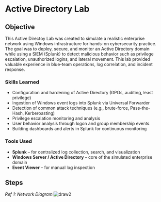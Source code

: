 # Active Directory Lab

## Objective

This Active Directoy Lab was created to simulate a realistic enterprise network using Windows infrastructure for hands-on cybersecurity practice. The goal was to deploy, secure, and monitor an Active Directory domain while using a SIEM (Splunk) to detect malicious behavior such as privilege escalation, unauthorized logins, and lateral movement. This lab provided valuable experience in blue-team operations, log correlation, and incident response.

### Skills Learned

- Configuration and hardening of Active Directory (GPOs, auditing, least privilege)
- Ingestion of Windows event logs into Splunk via Universal Forwarder
- Detection of common attack techniques (e.g., brute-force, Pass-the-Hash, Kerberoasting)
- Privilege escalation monitoring and analysis
- User behavior analysis through logon and group membership events
- Building dashboards and alerts in Splunk for continuous monitoring

### Tools Used

- **Splunk** – for centralized log collection, search, and visualization  
- **Windows Server / Active Directory** – core of the simulated enterprise domain  
- **Event Viewer** – for manual log inspection
  
## Steps

*Ref 1: Network Diagram*
![draw2](https://github.com/user-attachments/assets/2cefb5ec-4a18-44cf-9cb1-e64902e8ac02)
